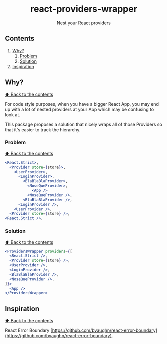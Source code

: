 <div align="center">
<h1>react-providers-wrapper</h1>

Nest your React providers
</div>

## Contents

1. [Why?](#why)
    1. [Problem](#problem)
    1. [Solution](#solution)
1. [Inspiration](#inspiration)

## Why?
[⬆ Back to the contents](#contents)

For code style purposes, when you have a bigger React App, you may end up with a lot of nested providers at your App which may be confusing to look at.

This package proposes a solution that nicely wraps all of those Providers so that it's easier to track the hierarchy.

### Problem
[⬆ Back to the contents](#contents)

```jsx
<React.Strict>,
  <Provider store={store}>,
    <UserProvider>,
      <LoginProvider>,
        <BlaBlaBlaProvider>,
          <NoseQueProvider>,
            <App />
          <NoseQueProvider />,
        <BlaBlaBlaProvider />,
      <LoginProvider />,
    <UserProvider />,
  <Provider store={store} />,
<React.Strict />,
```

### Solution
[⬆ Back to the contents](#contents)

```jsx
<ProvidersWrapper providers={[
  <React.Strict />,
  <Provider store={store} />,
  <UserProvider />,
  <LoginProvider />,
  <BlaBlaBlaProvider />,
  <NoseQueProvider />,
]}>
  <App />
</ProvidersWrapper>
```

## Inspiration
[⬆ Back to the contents](#contents)

React Error Boundary [https://github.com/bvaughn/react-error-boundary](https://github.com/bvaughn/react-error-boundary).